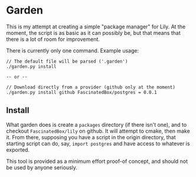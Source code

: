 Garden
======

This is my attempt at creating a simple "package manager" for Lily. At the
moment, the script is as basic as it can possibly be, but that means that there
is a lot of room for improvement.

There is currently only one command. Example usage:

```
// The default file will be parsed ('.garden')
./garden.py install

-- or --

// Download directly from a provider (github only at the moment)
./garden.py install github FascinatedBox/postgres = 0.0.1
```

## Install

What garden does is create a `packages` directory (if there isn't one), and
to checkout `FascinatedBox/lily` on github. It will attempt to cmake, then make
it. From there, supposing you have a script in the origin directory, that
starting script can do, say, `import postgres` and have access to whatever is
exported.


This tool is provided as a minimum effort proof-of concept, and should not be
used by anyone seriously.
